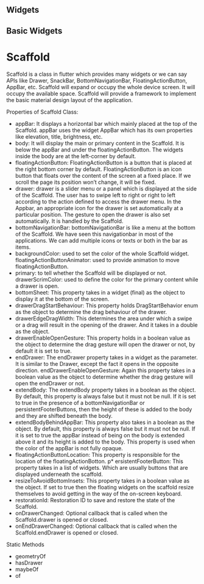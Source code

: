 
## Widgets

## Basic Widgets
# Scaffold

Scaffold is a class in flutter which provides many widgets or we can say APIs like Drawer, SnackBar, BottomNavigationBar, FloatingActionButton, AppBar, etc. Scaffold will expand or occupy the whole device screen. It will occupy the available space. Scaffold will provide a framework to implement the basic material design layout of the application. 

Properties of Scaffold Class: 

* appBar: It displays a horizontal bar which mainly placed at the top of the Scaffold. appBar uses the widget AppBar which has its own properties like elevation, title, brightness, etc. 
* body: It will display the main or primary content in the Scaffold. It is below the appBar and under the floatingActionButton. The widgets inside the body are at the left-corner by default.
* floatingActionButton: FloatingActionButton is a button that is placed at the right bottom corner by default. FloatingActionButton is an icon button that floats over the content of the screen at a fixed place. If we scroll the page its position won’t change, it will be fixed.
* drawer: drawer is a slider menu or a panel which is displayed at the side of the Scaffold. The user has to swipe left to right or right to left according to the action defined to access the drawer menu. In the Appbar, an appropriate icon for the drawer is set automatically at a particular position. The gesture to open the drawer is also set automatically. It is handled by the Scaffold. 
* bottomNavigationBar: bottomNavigationBar is like a menu at the bottom of the Scaffold. We have seen this navigationbar in most of the applications. We can add multiple icons or texts or both in the bar as items. 
* backgroundColor: used to set the color of the whole Scaffold widget.
floatingActionButtonAnimator: used to provide animation to move floatingActionButton.
* primary: to tell whether the Scaffold will be displayed or not.
drawerScrimColor: used to define the color for the primary content while a drawer is open.
* bottomSheet: This property takes in a widget  (final) as the object to display it at the bottom of the screen.
* drawerDragStartBehaviour: This property holds DragStartBehavior enum as the object to determine the drag behaviour of the drawer.
* drawerEdgeDragWidth: This determines the area under which a swipe or a drag will result in the opening of the drawer. And it takes in a double as the object.
* drawerEnableOpenGesture: This property holds in a boolean value as the object to determine the drag gesture will open the drawer or not, by default it is set to true.
* endDrawer: The endDrawer property takes in a widget as the parameter. It is similar to the Drawer, except the fact it opens in the opposite direction.
endDrawerEnableOpenGesture: Again this property takes in a boolean value as the object to determine whether the drag gesture will open the endDrawer or not.
* extendBody: The extendBody property takes in a boolean as the object. By default, this property is always false but it must not be null. If it is set to true in the presence of a bottomNavigationBar or persistentFooterButtons, then the height of these is added to the body and they are shifted beneath the body.
* extendBodyBehindAppBar:  This property also takes in a boolean as the object. By default, this property is always false but it must not be null. If it is set to true the appBar instead of being on the body is extended above it and its height is added to the body. This property is used when the color of the appBar is not fully opaque.
* floatingActionButtonLocation: This property is responsible for the location of the floatingActionBotton.
p* ersistentFooterButton: This property takes in a list of widgets. Which are usually buttons that are displayed underneath the scaffold.
* resizeToAvoidBottomInsets: This property takes in a boolean value as the object. If set to true then the floating widgets on the scaffold resize themselves to avoid getting in the way of the on-screen keyboard.
* restorationId: Restoration ID to save and restore the state of the Scaffold.
* onDrawerChanged: Optional callback that is called when the Scaffold.drawer is opened or closed.
* onEndDrawerChanged: Optional callback that is called when the Scaffold.endDrawer is opened or closed.

Static Methods
* geometryOf
* hasDrawer
* maybeOf
* of
